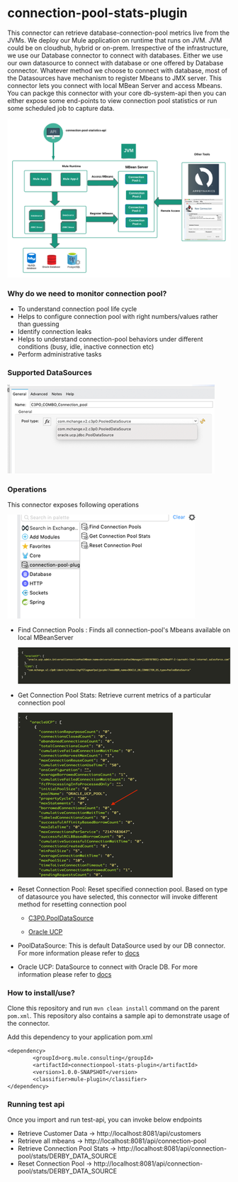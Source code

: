 # connection-pool-stats-plugin
This connector can retrieve database-connection-pool metrics live from the JVMs. We deploy our Mule application on runtime that runs on JVM. JVM could be on cloudhub, hybrid or on-prem. Irrespective of the infrastructure, we use our Database connector to connect with databases. Either we use our own datasource to connect with database or one offered by Database connector. Whatever method we choose to connect with database, most of the Datasources have mechanism to register Mbeans to JMX server. This connector lets you connect
with local MBean Server and access Mbeans. You can packge this connector with your core db-system-api then you can either 
expose some end-points to view connection pool statistics or run some scheduled job to capture data.

![Overview](images/mbeans.png)

### Why do we need to monitor connection pool?
*  To understand connection pool life cycle
* Helps to configure connection pool with right numbers/values rather than guessing
* Identify connection leaks
* Helps to understand connection-pool behaviors under different conditions (busy, idle, inactive connection etc)
* Perform administrative tasks

### Supported DataSources

![img_1.png](images/img_1.png)


### Operations
This connector exposes following operations

![img.png](images/img.png)

* Find Connection Pools : Finds all connection-pool's Mbeans available on local MBeanServer
  
  ![img_2.png](images/img_2.png)
* Get Connection Pool Stats: Retrieve current metrics of a particular connection pool

  ![img_3.png](images/img_3.png)
* Reset Connection Pool: Reset specified connection pool. Based on type of datasource you have selected, this connector will invoke different method for resetting connection pool

     - [C3P0.PoolDataSource](https://www.mchange.com/projects/c3p0/apidocs/com/mchange/v2/c3p0/PooledDataSource.html)
    
     - [Oracle UCP](https://docs.oracle.com/cd/B28359_01/java.111/e11990/oracle/ucp/admin/UniversalConnectionPoolMBean.html#purge__)



* PoolDataSource: This is default DataSource used by our DB connector. For more information please refer to [docs](https://www.mchange.com/projects/c3p0/apidocs/com/mchange/v2/c3p0/PooledDataSource.html)
* Oracle UCP: DataSource to connect with Oracle DB. For more information please refer to [docs](https://docs.oracle.com/en/database/oracle/oracle-database/12.2/jjuar/oracle/ucp/admin/UniversalConnectionPoolMBean.html)



### How  to install/use?
Clone this repository and run `mvn clean install` command on the parent `pom.xml`. This repository also contains a sample api
to demonstrate usage of the connector. 

Add this dependency to your application pom.xml
```
<dependency>
        <groupId>org.mule.consulting</groupId>
        <artifactId>connectionpool-stats-plugin</artifactId>
        <version>1.0.0-SNAPSHOT</version>
        <classifier>mule-plugin</classifier>
</dependency>
```

### Running test api
Once you import and run test-api, you can invoke below endpoints
* Retrieve Customer Data -> http://localhost:8081/api/customers
* Retrieve all mbeans  -> http://localhost:8081/api/connection-pool
* Retrieve Connection Pool Stats -> http://localhost:8081/api/connection-pool/stats/DERBY_DATA_SOURCE
* Reset Connection Pool -> http://localhost:8081/api/connection-pool/stats/DERBY_DATA_SOURCE
